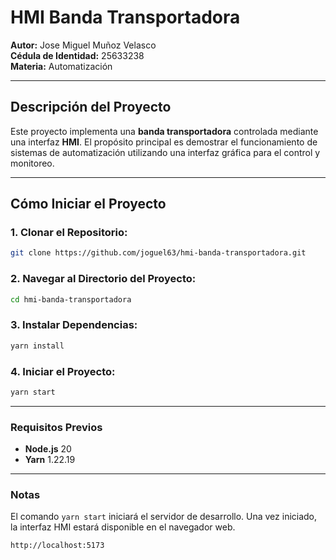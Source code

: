 # HMI Banda Transportadora

**Autor:** Jose Miguel Muñoz Velasco  
**Cédula de Identidad:** 25633238  
**Materia:** Automatización

---

## Descripción del Proyecto

Este proyecto implementa una **banda transportadora** controlada mediante una interfaz **HMI**. El propósito principal es demostrar el funcionamiento de sistemas de automatización utilizando una interfaz gráfica para el control y monitoreo.

---

## Cómo Iniciar el Proyecto

### 1. Clonar el Repositorio:

```bash
git clone https://github.com/joguel63/hmi-banda-transportadora.git
```

### 2. Navegar al Directorio del Proyecto:

```bash
cd hmi-banda-transportadora
```

### 3. Instalar Dependencias:

```bash
yarn install
```

### 4. Iniciar el Proyecto:

```bash
yarn start
```

---

### Requisitos Previos

- **Node.js** 20
- **Yarn** 1.22.19

---

### Notas

El comando `yarn start` iniciará el servidor de desarrollo. Una vez iniciado, la interfaz HMI estará disponible en el navegador web.

```plaintext
http://localhost:5173
```
